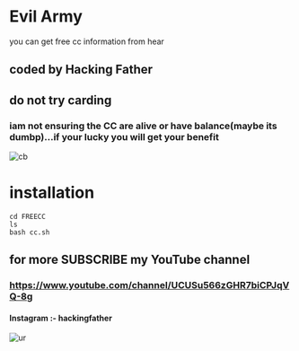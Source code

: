 # Evil Army
you can get free cc information from hear
## coded by Hacking Father
## do not try carding

### iam not ensuring the CC are alive or have balance(maybe its dumbp)...if your lucky you will get your benefit
![cb](https://cdn.discordapp.com/attachments/747488181523316862/747858714886799440/Screenshot_20200825-221307_Termux.jpg)

# installation

``` 
cd FREECC
ls
bash cc.sh

```

## for more SUBSCRIBE my YouTube channel
### https://www.youtube.com/channel/UCUSu566zGHR7biCPJqVQ-8g

#### Instagram :- hackingfather


![ur](https://instagram.fbom20-1.fna.fbcdn.net/v/t51.2885-19/s320x320/116434448_4267355046639558_7587754641229243731_n.jpg?_nc_ht=instagram.fbom20-1.fna.fbcdn.net&_nc_ohc=Eb9UxjfmuGAAX_BOqB3&oh=09de18a3a40d0636c8d2369499974781&oe=5F6E5082)
